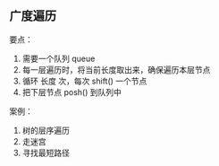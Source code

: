 

## 广度遍历

要点：
1. 需要一个队列 queue
2. 每一层遍历时，将当前长度取出来，确保遍历本层节点
3. 循环 长度 次，每次 shift() 一个节点
4. 把下层节点 posh() 到队列中



案例：
1. 树的层序遍历
2. 走迷宫
3. 寻找最短路径



